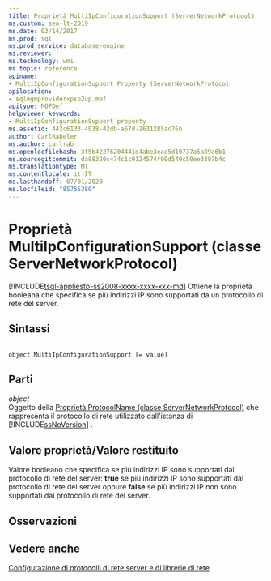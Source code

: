 ```yaml
---
title: Proprietà MultiIpConfigurationSupport (ServerNetworkProtocol)
ms.custom: seo-lt-2019
ms.date: 03/14/2017
ms.prod: sql
ms.prod_service: database-engine
ms.reviewer: ''
ms.technology: wmi
ms.topic: reference
apiname:
- MultiIpConfigurationSupport Property (ServerNetworkProtocol
apilocation:
- sqlmgmproviderxpsp2up.mof
apitype: MOFDef
helpviewer_keywords:
- MultiIpConfigurationSupport property
ms.assetid: 442c6133-4038-42db-a67d-2631285ac76b
author: CarlRabeler
ms.author: carlrab
ms.openlocfilehash: 3f5b42276204441d4abe3eac5d10737a5a89a6b1
ms.sourcegitcommit: da88320c474c1c9124574f90d549c50ee3387b4c
ms.translationtype: MT
ms.contentlocale: it-IT
ms.lasthandoff: 07/01/2020
ms.locfileid: "85755380"
---
```

# <a name="multiipconfigurationsupport-property-servernetworkprotocol-class"></a>Proprietà MultiIpConfigurationSupport (classe ServerNetworkProtocol)
[!INCLUDE[tsql-appliesto-ss2008-xxxx-xxxx-xxx-md](../../../includes/applies-to-version/sqlserver.md)]
  Ottiene la proprietà booleana che specifica se più indirizzi IP sono supportati da un protocollo di rete del server.  
  
## <a name="syntax"></a>Sintassi  
  
```  
  
object.MultiIpConfigurationSupport [= value]  
```  
  
## <a name="parts"></a>Parti  
 *object*  
 Oggetto della [Proprietà ProtocolName (classe ServerNetworkProtocol)](../../../relational-databases/wmi-provider-configuration-classes/servernetworkprotocol-class/protocolname-property-servernetworkprotocol-class.md) che rappresenta il protocollo di rete utilizzato dall'istanza di [!INCLUDE[ssNoVersion](../../../includes/ssnoversion-md.md)] .  
  
## <a name="property-valuereturn-value"></a>Valore proprietà/Valore restituito  
 Valore booleano che specifica se più indirizzi IP sono supportati dal protocollo di rete del server: **true** se più indirizzi IP sono supportati dal protocollo di rete del server oppure **false** se più indirizzi IP non sono supportati dal protocollo di rete del server.  
  
## <a name="remarks"></a>Osservazioni  
  
## <a name="see-also"></a>Vedere anche  
 [Configurazione di protocolli di rete server e di librerie di rete](https://msdn.microsoft.com/library/ms177485\(v=sql.100\).aspx)  
  
  
